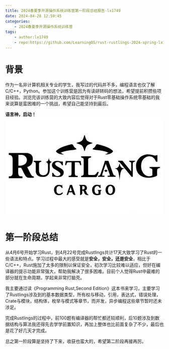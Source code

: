 ```yaml
---
title: 2024春夏季开源操作系统训练营第一阶段总结报告-lx1749
date: 2024-04-28 12:59:45
categories:
    - 2024春夏季开源操作系统训练营
tags:
    - author:lx1749
    - repo:https://github.com/LearningOS/rust-rustlings-2024-spring-lx1749
---
```


# 背景

作为一名非计算机相关专业的学生，我写过的代码并不多，编程语言也仅了解C/C++，Python。参加这个训练营是因为有读研转码的想法，希望提前积攒些项目经验。浏览完该训练营的大致内容后觉得对于Rust零基础操作系统零基础的我来说算是蛮困难的一个挑战，希望自己能坚持到最后。

**语言神，启动！**
![](./2024春夏季开源操作系统训练营第一阶段总结报告-lx1749/rustlang.jpg)

# 第一阶段总结

从4月6号开始学习Rust，到4月22号完成Rustlings共计17天大致学习了Rust的一些语法和特点。学习过程中最大的感受就是**安全，安全，还是安全**，相比于C/C++，Rust施加了太多的限制以保证安全，初次学习比较难以适应，但好在编译器的提示功能非常强大，帮助我解决了很多困难。目前个人觉得Rust中最难的部分就在生命周期，学起来非常打脑壳。

我主要通过读《Programming Rust,Second Edition》这本书来学习，主要学习了Rustlings涉及到的基本数据类型，所有权与移动，引用，表达式，错误处理，Crate与模块，结构体，枚举与模式等章节，而并发，异步编程这些章节暂时还未涉足。

完成Rustlings的过程中，前100题有编译器的帮忙都还较顺利，后10题涉及到数据结构与算法我还得先去学学前置知识，再加上整体也比前面复杂了不少，最后也是花了好几天才完成。

总之第一阶段算是坚持了下来，收获也蛮大的，希望第二阶段再接再厉。
